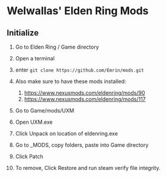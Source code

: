 # Welwallas' Elden Ring Mods


## Initialize

1. Go to Elden Ring / Game directory
2. Open a terminal
3. enter `git clone https://github.com/Emrin/mods.git`
4. Also make sure to have these mods installed:
   1. https://www.nexusmods.com/eldenring/mods/90
   2. https://www.nexusmods.com/eldenring/mods/117



1. Go to Game/mods/UXM
2. Open UXM.exe
3. Click Unpack on location of eldenring.exe
4. Go to _MODS, copy folders, paste into Game directory
5. Click Patch
6. To remove, Click Restore and run steam verify file integrity.






